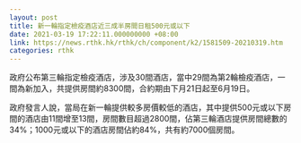 ```yaml
---
layout: post
title: 新一輪指定檢疫酒店近三成半房間日租500元或以下
date: 2021-03-19 17:22:11.000000000 +08:00
link: https://news.rthk.hk/rthk/ch/component/k2/1581509-20210319.htm
categories: rthk
---
```


政府公布第三輪指定檢疫酒店，涉及30間酒店，當中29間為第2輪檢疫酒店，一間為新加入，共提供房間約8300間，合約期由下月21日起至6月19日。

政府發言人說，當局在新一輪提供較多房價較低的酒店，其中提供500元或以下房間的酒店由11間增至13間，房間數目超過2800間，佔第三輪酒店提供房間總數的34%；1000元或以下的酒店房間佔約84%，共有約7000個房間。
